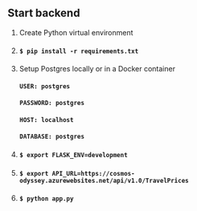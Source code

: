 ## Start backend

1. Create Python virtual environment
2. #### `$ pip install -r requirements.txt`
3. Setup Postgres locally or in a Docker container
   #### `USER: postgres`
   #### `PASSWORD: postgres`
   #### `HOST: localhost`
   #### `DATABASE: postgres`
4. #### `$ export FLASK_ENV=development`
5. #### `$ export API_URL=https://cosmos-odyssey.azurewebsites.net/api/v1.0/TravelPrices`
6. #### `$ python app.py`
